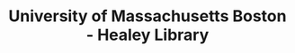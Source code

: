 ---
layout: repo
title: "University of Massachusetts Boston - Healey Library"
id: 17661
permalink: repos/17661/
---